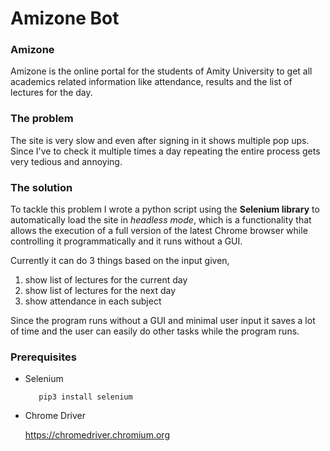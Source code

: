 # Amizone Bot

### Amizone
Amizone is the online portal for the students of Amity University to get all academics related information like attendance, results and the list of lectures for the day.
### The problem
The site is very slow and even after signing in it shows multiple pop ups. Since I've to check it multiple times a day repeating the entire process gets very tedious and annoying.
### The solution
To tackle this problem I wrote a python script using the **Selenium library** to automatically load the site in *headless mode*, which is a functionality that allows the execution of a full version of the latest Chrome browser while controlling it programmatically and it runs without a GUI.

Currently it can do 3 things based on the input given,
  1. show list of lectures for the current day
  2. show list of lectures for the next day
  3. show attendance in each subject

Since the program runs without a GUI and minimal user input it saves a lot of time and the user can easily do other tasks while the program runs.

### Prerequisites
* Selenium

    ```
       pip3 install selenium
    ```
* Chrome Driver

  https://chromedriver.chromium.org


